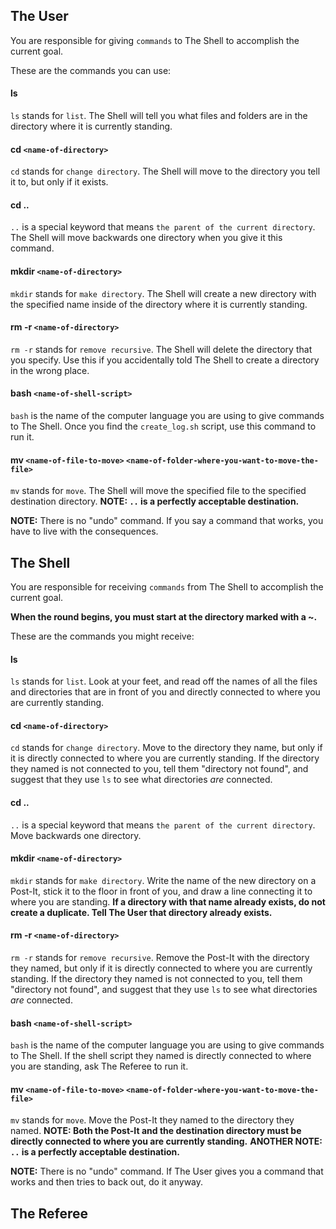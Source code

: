 ## The User
You are responsible for giving `commands` to The Shell to accomplish the current goal.

These are the commands you can use:

#### ls
`ls` stands for `list`. The Shell will tell you what files and folders are in the directory where it is currently standing.
#### cd `<name-of-directory>`
`cd` stands for `change directory`. The Shell will move to the directory you tell it to, but only if it exists.
#### cd ..
`..` is a special keyword that means `the parent of the current directory`. The Shell will move backwards one directory when you give it this command.
#### mkdir `<name-of-directory>`
`mkdir` stands for `make directory`. The Shell will create a new directory with the specified name inside of the directory where it is currently standing.
#### rm -r `<name-of-directory>`
`rm -r` stands for `remove recursive`. The Shell will delete the directory that you specify. Use this if you accidentally told The Shell to create a directory in the wrong place.
#### bash `<name-of-shell-script>`
`bash` is the name of the computer language you are using to give commands to The Shell. Once you find the `create_log.sh` script, use this command to run it.
#### mv `<name-of-file-to-move>` `<name-of-folder-where-you-want-to-move-the-file>`
`mv` stands for `move`. The Shell will move the specified file to the specified destination directory. __NOTE: `..` is a perfectly acceptable destination.__

__NOTE:__ There is no "undo" command. If you say a command that works, you have to live with the consequences.

## The Shell
You are responsible for receiving `commands` from The Shell to accomplish the current goal.

__When the round begins, you must start at the directory marked with a ~.__

These are the commands you might receive:

#### ls
`ls` stands for `list`. Look at your feet, and read off the names of all the files and directories that are in front of you and directly connected to where you are currently standing.
#### cd `<name-of-directory>`
`cd` stands for `change directory`. Move to the directory they name, but only if it is directly connected to where you are currently standing. If the directory they named is not connected to you, tell them "directory not found", and suggest that they use `ls` to see what directories _are_ connected.
#### cd ..
`..` is a special keyword that means `the parent of the current directory`. Move backwards one directory.
#### mkdir `<name-of-directory>`
`mkdir` stands for `make directory`. Write the name of the new directory on a Post-It, stick it to the floor in front of you, and draw a line connecting it to where you are standing. __If a directory with that name already exists, do not create a duplicate. Tell The User that directory already exists.__
#### rm -r `<name-of-directory>`
`rm -r` stands for `remove recursive`. Remove the Post-It with the directory they named, but only if it is directly connected to where you are currently standing. If the directory they named is not connected to you, tell them "directory not found", and suggest that they use `ls` to see what directories _are_ connected.
#### bash `<name-of-shell-script>`
`bash` is the name of the computer language you are using to give commands to The Shell. If the shell script they named is directly connected to where you are standing, ask The Referee to run it.
#### mv `<name-of-file-to-move>` `<name-of-folder-where-you-want-to-move-the-file>`
`mv` stands for `move`. Move the Post-It they named to the directory they named. __NOTE: Both the Post-It and the destination directory must be directly connected to where you are currently standing.__ __ANOTHER NOTE: `..` is a perfectly acceptable destination.__

__NOTE:__ There is no "undo" command. If The User gives you a command that works and then tries to back out, do it anyway.

## The Referee


